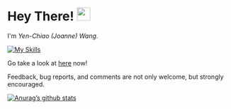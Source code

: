 <h1>
  Hey There!
  <img src="https://media.giphy.com/media/hvRJCLFzcasrR4ia7z/giphy.gif" width="30px"/>
</h1>

I'm *Yen-Chiao (Joanne) Wang*. 

[![My Skills](https://skillicons.dev/icons?i=cpp,c,cs,java,py,tensorflow,pytorch,php,js,jquery,html,css,git,latex,github,jenkins,firebase,androidstudio,raspberrypi,linux&theme=light)](https://skillicons.dev)

Go take a look at [here](https://joannechiao18.github.io/) now! 

Feedback, bug reports, and comments are not only welcome, but strongly encouraged. 


[![Anurag’s github stats](https://github-readme-stats.vercel.app/api?username=Joannechiao18)](https://github.com/Joannechiao18)



